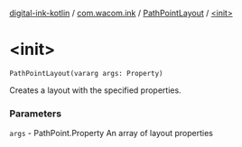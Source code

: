 [digital-ink-kotlin](../../index.md) / [com.wacom.ink](../index.md) / [PathPointLayout](index.md) / [&lt;init&gt;](./-init-.md)

# &lt;init&gt;

`PathPointLayout(vararg args: Property)`

Creates a layout with the specified properties.

### Parameters

`args` - PathPoint.Property An array of layout properties